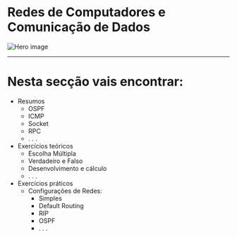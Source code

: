 <div class="dcn">
    <div class="hero">
        <div>
            <h1>Redes de Computadores <span>e</span> Comunicação de Dados</h1>
        </div>
        <img src="/images/data_communication_and_computer_network/intro/dcn.svg" alt="Hero image">
    </div>
</div>

---

# Nesta secção vais encontrar:
- Resumos
    - OSPF
    - ICMP
    - Socket
    - RPC
    - . . . 
- Exercícios teóricos 
    - Escolha Múltipla
    - Verdadeiro e Falso
    - Desenvolvimento e cálculo 
    - . . .
- Exercícios práticos 
    - Configurações de Redes:
        - Simples
        - Default Routing
        - RIP
        - OSPF
        - . . .
